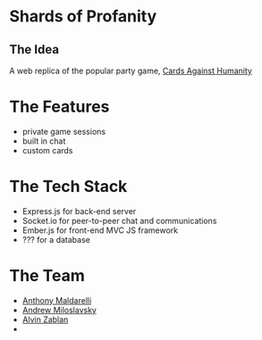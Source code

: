 # Shards of Profanity

## The Idea
A web replica of the popular party game, [Cards Against Humanity](https://cardsagainsthumanity.com/)

# The Features
* private game sessions
* built in chat
* custom cards

# The Tech Stack
* Express.js for back-end server
* Socket.io for peer-to-peer chat and communications
* Ember.js for front-end MVC JS framework
* ??? for a database

# The Team
* [Anthony Maldarelli](https://github.com/amaldare93)
* [Andrew Miloslavsky](https://github.com/andrewmilo)
* [Alvin Zablan](https://github.com/azablan)
* []()

